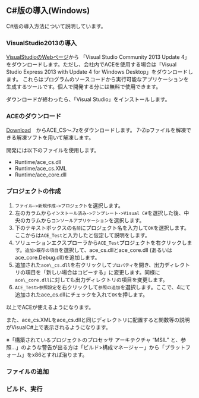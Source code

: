 ﻿
## C#版の導入(Windows)

C#版の導入方法について説明しています。

### VisualStudio2013の導入

[VisualStudioのWebページ](https://www.visualstudio.com/ja-jp/downloads/download-visual-studio-vs#DownloadFamilies_2)から
「Visual Studio Community 2013 Update 4」をダウンロードします。ただし、会社内でACEを使用する場合は「Visual Studio Express 2013 with Update 4 for Windows Desktop」をダウンロードします。
これらはプログラムのソースコードから実行可能なアプリケーションを生成するツールです。個人で開発する分には無料で使用できます。

ダウンロードが終わったら、「Visual Studio」をインストールします。

### ACEのダウンロード
[Download](https://drive.google.com/folderview?id=0B1gZCvEfcQAiMjhaU1VZOVRTUWM&usp=sharing)　からACE_CS～.7zをダウンロードします。
7-Zipファイルを解凍できる解凍ソフトを用いて解凍します。

開発には以下のファイルを使用します。

* Runtime/ace\_cs.dll
* Runtime/ace\_cs.XML
* Runtime/ace\_core.dll

### プロジェクトの作成

1. ```ファイル->新規作成->プロジェクト```を選択します。
2. 左のカラムから```インストール済み->テンプレート->Visual C#```を選択した後、中央のカラムから```コンソールアプリケーション```を選択します。
3. 下のテキストボックスの```名前```にプロジェクト名を入力して```OK```を選択します。ここからは```ACE_Test```と入力したと仮定して説明をします。
4. ソリューションエクスプローラから```ACE_Test```プロジェクトを右クリックします。```追加>既存の項目```を選択して、ace\_cs.dllとace\_core.dll (あるいはace\_core.Debug.dll)を追加します。
5. 追加された```ace\_cs.dll```を右クリックして```プロパティ```を開き、出力ディレクトリの項目を「新しい場合はコピーする」に変更します。同様に```ace\_core.dll```に対しても出力ディレクトリの項目を変更します。
6. ```ACE_Test>参照設定```を右クリックして```参照の追加```を選択します。ここで、4にて追加されたace_cs.dllにチェックを入れて```OK```を押します。

以上でACEが使えるようになります。

また、ace_cs.XMLをace_cs.dllと同じディレクトリに配置すると関数等の説明がVisualC#上で表示されるようになります。

※「構築されているプロジェクトのプロセッサ アーキテクチャ “MSIL” と、参照...」のような警告が出る方は「ビルド>構成マネージャー」から「プラットフォーム」をx86とすれば治ります。


### ファイルの追加

### ビルド、実行
